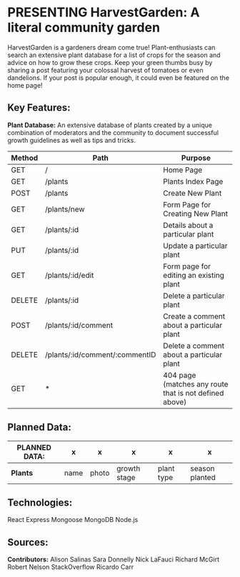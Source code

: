 # PRESENTING HarvestGarden: A literal community garden

HarvestGarden is a gardeners dream come true! Plant-enthusiasts can search an extensive plant database for a list of crops for the season and advice on how to grow these crops. Keep your green thumbs busy by sharing a post featuring your colossal harvest of tomatoes or even dandelions. If your post is popular enough, it could even be featured on the home page!


## Key Features: 

**Plant Database:** An extensive database of plants created by a unique combination of moderators and the community to document successful growth guidelines as well as tips and tricks. 

<!-- **Field Notes:** 

**Gardening Community:** -->

| Method | Path | Purpose |
| --- | --- | --- |
| GET | / | Home Page |
| GET | /plants | Plants Index Page |
| POST | /plants | Create New Plant |
| GET | /plants/new | Form Page for Creating New Plant | 
| GET | /plants/:id | Details about a particular plant |
| PUT | /plants/:id | Update a particular plant | 
| GET | /plants/:id/edit | Form page for editing an existing plant | 
| DELETE | /plants/:id | Delete a particular plant | 
| POST | /plants/:id/comment | Create a comment about a particular plant |
| DELETE | /plants/:id/comment/:commentID | Delete a comment about a particular plant | 
| GET | * | 404 page (matches any route that is not defined above) |

## Planned Data: 

| PLANNED DATA: | x | x | x | x | x |
| --- | --- | --- | --- | --- | --- |
| **Plants** | name | photo | growth stage | plant type | season planted | watering amount | lighting amount |

<!-- ## Installations: 

... -->

## Technologies: 
<!-- BootStrap -->
React 
Express
Mongoose
MongoDB
Node.js

## Sources:
<!-- **Image Assets:** 


**Video References:** -->



**Contributors:**
Alison Salinas
Sara Donnelly
Nick LaFauci
Richard McGirt
Robert Nelson
StackOverflow
Ricardo Carr 

